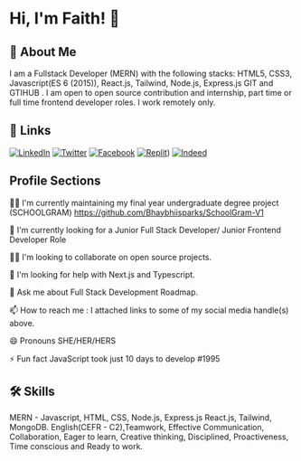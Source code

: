 
# Hi, I'm Faith! 👋


## 🚀 About Me
I am a Fullstack Developer (MERN) with the following stacks:
            HTML5, CSS3, Javascript(ES 6 (2015)), React.js, 
            Tailwind, Node.js, Express.js GIT and GTIHUB . 
            I am open to open source contribution and 
            internship, part time or full time frontend
            developer roles.
            I work remotely only.


## 🔗 Links

[![LinkedIn](https://img.shields.io/badge/linkedin-0A66C2?style=for-the-badge&logo=linkedin&logoColor=white)](https://www.linkedin.com/in/osagioduwa-faith-541a691ab/)
[![Twitter](https://img.shields.io/badge/twitter-1DA1F2?style=for-the-badge&logo=twitter&logoColor=white)](https://twitter.com/Bhaybhiisparks)
[![Facebook](https://img.shields.io/badge/facebook-1877F2?style=for-the-badge&logo=facebook&logoColor=white)](https://www.facebook.com/profile.php?id=100006879672861)
[![Replit](https://img.shields.io/badge/Replit-%230d1a3f?style=for-the-badge&logo=replit&logoColor=white)](https://replit.com/@OsagioduwaFaith))
[![Indeed](https://img.shields.io/badge/Indeed-000?style=for-the-badge&logo=indeed&logoColor=white)](https://profile.indeed.com/p/faitho-1l52n82)










## Profile Sections

👩‍💻 I'm currently maintaining my final year undergraduate degree project (SCHOOLGRAM)
https://github.com/Bhaybhiisparks/SchoolGram-V1



🧠 I'm currently looking for a Junior Full Stack Developer/ Junior Frontend Developer Role

👯‍♀️ I'm looking to collaborate on open source projects.

🤔 I'm looking for help with Next.js and Typescript.

💬 Ask me about Full Stack Development Roadmap.

📫 How to reach me : I attached links to some of my social media handle(s) above.

😄 Pronouns SHE/HER/HERS

⚡️ Fun fact JavaScript took just 10 days to develop #1995


## 🛠 Skills
MERN - Javascript, HTML, CSS, Node.js, Express.js React.js, Tailwind, MongoDB.
English(CEFR - C2),Teamwork, Effective Communication, Collaboration, Eager to learn, 
Creative thinking, Disciplined, Proactiveness, Time conscious and Ready to work.

